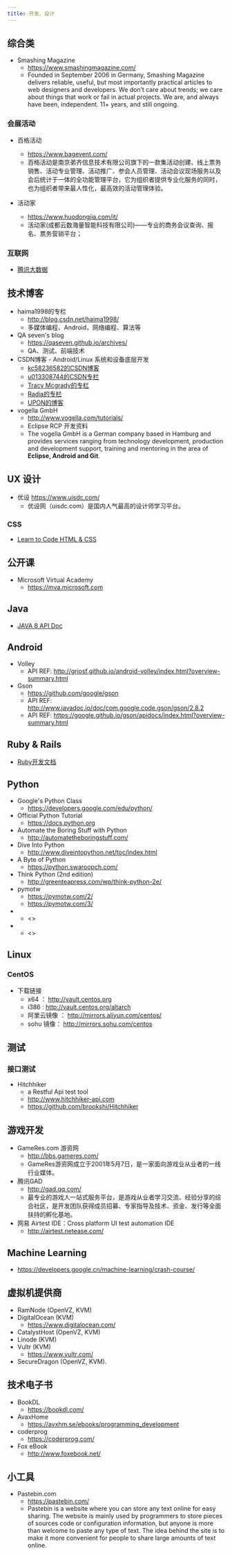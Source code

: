 ```yaml
---
title: 开发、设计
---
```




## 综合类


* Smashing Magazine
  * <https://www.smashingmagazine.com/>
  * Founded in September 2006 in Germany, Smashing Magazine delivers reliable, useful, but most importantly practical articles to web designers and developers. We don’t care about trends; we care about things that work or fail in actual projects. We are, and always have been, independent. 11+ years, and still ongoing.

### 会展活动

* 百格活动
  * <https://www.bagevent.com/>
  * 百格活动是南京弟齐信息技术有限公司旗下的一款集活动创建、线上票务销售、活动专业管理、活动推广、参会人员管理、活动会议现场服务以及会后统计于一体的全功能管理平台，它为组织者提供专业化服务的同时，也为组织者带来最人性化，最高效的活动管理体验。

* 活动家
  * <https://www.huodongjia.com/it/>
  * 活动家(成都云数海量智能科技有限公司)——专业的商务会议查询、报名、票务营销平台；



### 互联网

* [腾讯大数据](http://bigdata.qq.com/reports)



## 技术博客

* haima1998的专栏
  * <http://blog.csdn.net/haima1998/>
  * 多媒体编程、Android，网络编程、算法等
* QA seven's blog
  * <https://qaseven.github.io/archives/>
  * QA、测试、前端技术
* CSDN博客 - Android/Linux 系统和设备底层开发
  * [kc58236582的CSDN博客](https://blog.csdn.net/kc58236582)
  * [u013308744的CSDN专栏](https://blog.csdn.net/u013308744)
  * [Tracy Mcgrady的专栏](https://blog.csdn.net/mcgrady_tracy)
  * [Radia的专栏](https://blog.csdn.net/radianceblau)
  * [UPON的博客](https://blog.csdn.net/u013491946)
* vogella GmbH
  * <http://www.vogella.com/tutorials/>
  * Eclipse RCP 开发资料
  * The vogella GmbH is a German company based in Hamburg and provides services ranging from technology development, production and development support, training and mentoring in the area of **Eclipse, Android and Git**.



## UX 设计

* 优设 <https://www.uisdc.com/>
  * 优设网（uisdc.com）是国内人气最高的设计师学习平台。


### CSS

* [Learn to Code HTML & CSS](https://learn.shayhowe.com/html-css/)





## 公开课

* Microsoft Virtual Academy
  * <https://mva.microsoft.com>




## Java

* [JAVA 8 API Doc](https://docs.oracle.com/javase/8/docs/api/index.html)


## Android

* Volley
  * API REF: <http://griosf.github.io/android-volley/index.html?overview-summary.html>
* Gson
  * <https://github.com/google/gson>
  * API REF: <http://www.javadoc.io/doc/com.google.code.gson/gson/2.8.2>
  * API REF: <https://google.github.io/gson/apidocs/index.html?overview-summary.html>

## Ruby & Rails

* [Ruby开发文档](http://doc.rubyfans.com/)

## Python

* Google's Python Class
  * <https://developers.google.com/edu/python/>
* Official Python Tutorial
  * <https://docs.python.org>
* Automate the Boring Stuff with Python
  * <http://automatetheboringstuff.com/>
* Dive Into Python
  * <http://www.diveintopython.net/toc/index.html>
* A Byte of Python
  * <https://python.swaroopch.com/>
* Think Python (2nd edition)
  * <http://greenteapress.com/wp/think-python-2e/>
* pymotw
  * <https://pymotw.com/2/>
  * <https://pymotw.com/3/>
* 
  * <>
* 
  * <>


## Linux

### CentOS

* 下载链接
  * x64 ： <http://vault.centos.org>
  * i386 : <http://vault.centos.org/altarch>
  * 阿里云镜像 ： <http://mirrors.aliyun.com/centos/>
  * sohu 镜像： <http://mirrors.sohu.com/centos>


## 测试

### 接口测试

* Hitchhiker
  * a Restful Api test tool
  * <http://www.hitchhiker-api.com>
  * <https://github.com/brookshi/Hitchhiker>





## 游戏开发

* GameRes.com 游资网
  * <http://bbs.gameres.com/>
  * GameRes游资网成立于2001年5月7日，是一家面向游戏业从业者的一线行业媒体。
* 腾讯GAD
  * <http://gad.qq.com/>
  * 最专业的游戏人一站式服务平台，是游戏从业者学习交流、经验分享的综合社区，是开发团队获得成员招募、专家指导及技术、资金、发行等全面扶持的孵化基地。
* 网易 Airtest IDE：Cross platform UI test automation IDE
  * <http://airtest.netease.com/>



## Machine Learning

* <https://developers.google.cn/machine-learning/crash-course/>




## 虚拟机提供商

* RamNode (OpenVZ, KVM)
* DigitalOcean (KVM)
  * <https://www.digitalocean.com/>
* CatalystHost (OpenVZ, KVM)
* Linode (KVM)
* Vultr (KVM)
  * <https://www.vultr.com/>
* SecureDragon (OpenVZ, KVM).


## 技术电子书

* BookDL
  * <https://bookdl.com/>
* AvaxHome
  * <https://avxhm.se/ebooks/programming_development>
* coderprog
  * <https://coderprog.com/>
* Fox eBook
  * <http://www.foxebook.net/>




## 小工具

* Pastebin.com 
  * <https://pastebin.com/>
  * Pastebin is a website where you can store any text online for easy sharing. The website is mainly used by programmers to store pieces of sources code or configuration information, but anyone is more than welcome to paste any type of text. The idea behind the site is to make it more convenient for people to share large amounts of text online.
















